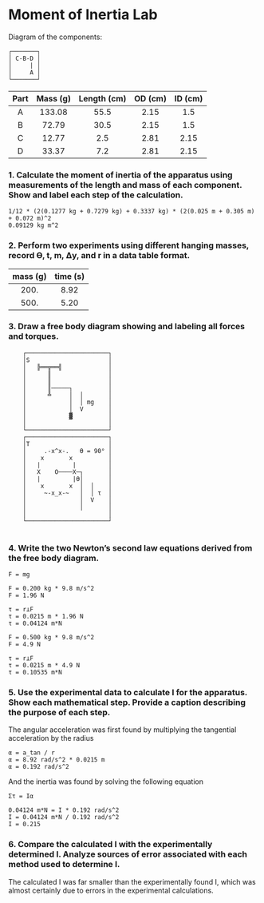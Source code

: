# Moment of Inertia Lab

Diagram of the components:
```
┌───────┐
│ C-B-D │
│     |	│
│     A │
└───────┘
```

| Part | Mass (g) | Length (cm) | OD (cm) | ID (cm) |
|:----:|:--------:|:-----------:|:-------:|:-------:|
|   A  |  133.08  |     55.5    |   2.15  |   1.5   |
|   B  |   72.79  |     30.5    |   2.15  |   1.5   |
|   C  |   12.77  |     2.5     |   2.81  |   2.15  |
|   D  |   33.37  |     7.2     |   2.81  |   2.15  |


### 1. Calculate the moment of inertia of the apparatus using measurements of the length and mass of each component. Show and label each step of the calculation.

```
1/12 * (2(0.1277 kg + 0.7279 kg) + 0.3337 kg) * (2(0.025 m + 0.305 m) + 0.072 m)^2
0.09129 kg m^2
```


### 2. Perform two experiments using different hanging masses, record Ө, t, m, Δy, and r in a data table format.

| mass (g) | time (s) |
|:--------:|:--------:|
|   200.   |   8.92   |
|   500.   |   5.20   |


### 3. Draw a free body diagram showing and labeling all forces and torques.

```
	┌───────────────────────┐
	│S						│
	│	╠══╦══╣				│
	│	   ║				│
	│	   ║				│
	│	   ║─────┐			│
	│	   ╩     │  │		│
	│	    	 │  │ mg	│
	│			 │	V		│
	│			 ▓			│
	│						│
	└───────────────────────┘
	┌───────────────────────┐
	│T						│
	│     .-x^x-.	Ө = 90°	│
	│	 x       x			│
	│	|         |			│
	│   X	 O────X─┐		│
	│   |         |Ө│		│
	│    x       x  │  │	│
	│     ~-x_x-~   │  │ τ	│
	│      			│  V	│	
	│      			│		│
	│						│
	└───────────────────────┘
	       
```    


### 4. Write the two Newton’s second law equations derived from the free body diagram.

```
F = mg
```
```
F = 0.200 kg * 9.8 m/s^2
F = 1.96 N

τ = r⊥F
τ = 0.0215 m * 1.96 N
τ = 0.04124 m*N
```
```
F = 0.500 kg * 9.8 m/s^2
F = 4.9 N

τ = r⊥F
τ = 0.0215 m * 4.9 N
τ = 0.10535 m*N
```


### 5. Use the experimental data to calculate I for the apparatus. Show each mathematical step. Provide a caption describing the purpose of each step.

The angular acceleration was first found by multiplying the tangential acceleration by the radius
```
α = a_tan / r
α = 8.92 rad/s^2 * 0.0215 m
α = 0.192 rad/s^2
```

And the inertia was found by solving the following equation
```
Στ = Ια
```
```
0.04124 m*N = Ι * 0.192 rad/s^2
Ι = 0.04124 m*N / 0.192 rad/s^2
Ι = 0.215
```


### 6. Compare the calculated I with the experimentally determined I. Analyze sources of error associated with each method used to determine I.
The calculated Ι was far smaller than the experimentally found Ι, which was almost certainly due to errors in the experimental calculations.
